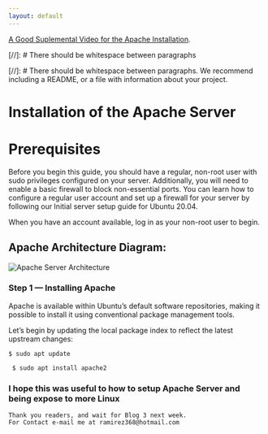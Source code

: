 ```yaml
---
layout: default
---
```




[A Good Suplemental Video for the Apache Installation](https://www.youtube.com/watch?v=-q8Jj4aAWYw).

[//]: #  There should be whitespace between paragraphs

[//]: #  There should be whitespace between paragraphs. We recommend including a README, or a file with information about your project.

# Installation of the Apache Server

# Prerequisites
Before you begin this guide, you should have a regular, non-root user with sudo privileges configured on your server. Additionally, you will need to enable a basic firewall to block non-essential ports. You can learn how to configure a regular user account and set up a firewall for your server by following our Initial server setup guide for Ubuntu 20.04.

When you have an account available, log in as your non-root user to begin.

## Apache Architecture Diagram:
![Apache Server Architecture](https://lh3.googleusercontent.com/proxy/IjS__sHCIWwHCTxDLxauQqC7b8uFtDbHNuBzay09VWn1t-5_xZtfQqNWYvzTgwG8M5W0NZqPqn5vWOdfjVn7uyXanAMbXv8_wm8hnfdprO9WSdc1OvVHt0IBlxZFxYd4fzhWeqxk0YuP0fHxLSXDosyxehhF8fQxp4krpjkxog)

### Step 1 — Installing Apache
Apache is available within Ubuntu’s default software repositories, making it possible to install it using conventional package management tools.

Let’s begin by updating the local package index to reflect the latest upstream changes:

```
$ sudo apt update

```
```
 $ sudo apt install apache2
 ```



### I hope this was useful to how to setup Apache Server and being expose to more Linux


```
Thank you readers, and wait for Blog 3 next week.
For Contact e-mail me at ramirez368@hotmail.com

```

